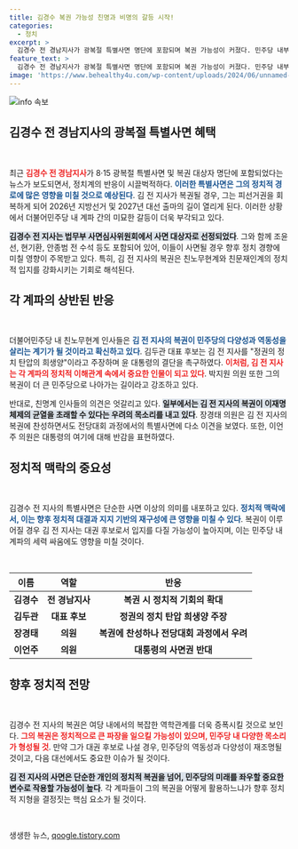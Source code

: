 ```yaml
---
title: 김경수 복권 가능성 친명과 비명의 갈등 시작!
categories:
  - 정치
excerpt: >
  김경수 전 경남지사가 광복절 특별사면 명단에 포함되며 복권 가능성이 커졌다. 민주당 내부는 그에 대한 기대와 우려로 갈리고 있으며, 정치 판도에 큰 영향을 미칠 것으로 보인다. 클릭 유도!
feature_text: >
  김경수 전 경남지사가 광복절 특별사면 명단에 포함되며 복권 가능성이 커졌다. 민주당 내부는 그에 대한 기대와 우려로 갈리고 있으며, 정치 판도에 큰 영향을 미칠 것으로 보인다. 클릭 유도!
image: 'https://www.behealthy4u.com/wp-content/uploads/2024/06/unnamed-file.png'
---
```


<p><img src="https://www.behealthy4u.com/wp-content/uploads/2024/06/unnamed-file.png" alt="info 속보" /></p>

<h2 data-ke-size="size26">김경수 전 경남지사의 광복절 특별사면 혜택</h2>

<p data-ke-size="size16">&nbsp;</p>

<p>최근 <b><span style="color: #ee2323;">김경수 전 경남지사</span></b>가 8·15 광복절 특별사면 및 복권 대상자 명단에 포함되었다는 뉴스가 보도되면서, 정치계의 반응이 시끌벅적하다. <b><span style="color: #1a5490;">이러한 특별사면은 그의 정치적 경로에 많은 영향을 미칠 것으로 예상된다</span></b>. 김 전 지사가 복권될 경우, 그는 피선거권을 회복하게 되어 2026년 지방선거 및 2027년 대선 출마의 길이 열리게 된다. 이러한 상황에서 더불어민주당 내 계파 간의 미묘한 갈등이 더욱 부각되고 있다.</p>

<p><b><span style="background-color: #21538527;">김경수 전 지사는 법무부 사면심사위원회에서 사면 대상자로 선정되었다</span></b>. 그와 함께 조윤선, 현기환, 안종범 전 수석 등도 포함되어 있어, 이들이 사면될 경우 향후 정치 경향에 미칠 영향이 주목받고 있다. 특히, 김 전 지사의 복권은 친노무현계와 친문재인계의 정치적 입지를 강화시키는 기회로 해석된다.</p>

<h2 data-ke-size="size26">각 계파의 상반된 반응</h2>

<p data-ke-size="size16">&nbsp;</p>

<p>더불어민주당 내 친노무현계 인사들은 <b><span style="color: #1a5490;">김 전 지사의 복권이 민주당의 다양성과 역동성을 살리는 계기가 될 것이라고 확신하고 있다</span></b>. 김두관 대표 후보는 김 전 지사를 "정권의 정치 탄압의 희생양"이라고 주장하며 윤 대통령의 결단을 촉구하였다. <b><span style="color: #ee2323;">이처럼, 김 전 지사는 각 계파의 정치적 이해관계 속에서 중요한 인물이 되고 있다</span></b>. 박지원 의원 또한 그의 복권이 더 큰 민주당으로 나아가는 길이라고 강조하고 있다.</p>

<p>반대로, 친명계 인사들의 의견은 엇갈리고 있다. <b><span style="background-color: #21538527;">일부에서는 김 전 지사의 복권이 이재명 체제의 균열을 초래할 수 있다는 우려의 목소리를 내고 있다</span></b>. 장경태 의원은 김 전 지사의 복권에 찬성하면서도 전당대회 과정에서의 특별사면에 다소 이견을 보였다. 또한, 이언주 의원은 대통령의 여기에 대해 반감을 표현하였다.</p>

<h2 data-ke-size="size26">정치적 맥락의 중요성</h2>

<p data-ke-size="size16">&nbsp;</p>

<p>김경수 전 지사의 특별사면은 단순한 사면 이상의 의미를 내포하고 있다. <b><span style="color: #1a5490;">정치적 맥락에서, 이는 향후 정치적 대결과 지지 기반의 재구성에 큰 영향을 미칠 수 있다</span></b>. 복권이 이루어질 경우 김 전 지사는 대권 후보로서 입지를 다질 가능성이 높아지며, 이는 민주당 내 계파의 세력 싸움에도 영향을 미칠 것이다.</p>

<p data-ke-size="size16">&nbsp;</p>

<table>
    <thead>
        <tr>
            <th style="text-align: center;">이름</th>
            <th style="text-align: center;">역할</th>
            <th style="text-align: center;">반응</th>
        </tr>
    </thead>
    <tbody>
        <tr>
            <td style="text-align: center; height: 17px;"><b>김경수</b></td>
            <td style="text-align: center; height: 17px;"><b>전 경남지사</b></td>
            <td style="text-align: center; height: 17px;"><b>복권 시 정치적 기회의 확대</b></td>
        </tr>
        <tr>
            <td style="text-align: center; height: 17px;"><b>김두관</b></td>
            <td style="text-align: center; height: 17px;"><b>대표 후보</b></td>
            <td style="text-align: center; height: 17px;"><b>정권의 정치 탄압 희생양 주장</b></td>
        </tr>
        <tr>
            <td style="text-align: center; height: 17px;"><b>장경태</b></td>
            <td style="text-align: center; height: 17px;"><b>의원</b></td>
            <td style="text-align: center; height: 17px;"><b>복권에 찬성하나 전당대회 과정에서 우려</b></td>
        </tr>
        <tr>
            <td style="text-align: center; height: 17px;"><b>이언주</b></td>
            <td style="text-align: center; height: 17px;"><b>의원</b></td>
            <td style="text-align: center; height: 17px;"><b>대통령의 사면권 반대</b></td>
        </tr>
    </tbody>
</table>

<h2 data-ke-size="size26">향후 정치적 전망</h2>

<p data-ke-size="size16">&nbsp;</p>

<p>김경수 전 지사의 복권은 여당 내에서의 복잡한 역학관계를 더욱 증폭시킬 것으로 보인다. <b><span style="color: #ee2323;">그의 복권은 정치적으로 큰 파장을 일으킬 가능성이 있으며, 민주당 내 다양한 목소리가 형성될 것</span></b>. 만약 그가 대권 후보로 나설 경우, 민주당의 역동성과 다양성이 재조명될 것이고, 다음 대선에서도 중요한 이슈가 될 것이다.</p>

<p><b><span style="background-color: #21538527;">김 전 지사의 사면은 단순한 개인의 정치적 복권을 넘어, 민주당의 미래를 좌우할 중요한 변수로 작용할 가능성이 높다</span></b>. 각 계파들이 그의 복권을 어떻게 활용하느냐가 향후 정치적 지형을 결정짓는 핵심 요소가 될 것이다. </p>

<p data-ke-size="size16">&nbsp;</p>
생생한 뉴스, <a href="https://qoogle.tistory.com" rel="dofollow">qoogle.tistory.com</a>


